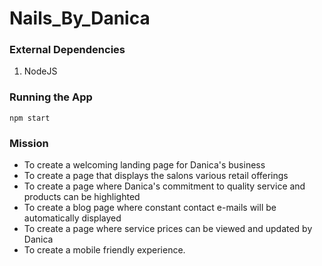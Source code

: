 # Nails_By_Danica

### External Dependencies
1. NodeJS

### Running the App

```
npm start
```

### Mission
* To create a welcoming landing page for Danica's business
* To create a page that displays the salons various retail offerings
* To create a page where Danica's commitment to quality service and products can be highlighted
* To create a blog page where constant contact e-mails will be automatically displayed
* To create a page where service prices can be viewed and updated by Danica
* To create a mobile friendly experience.


